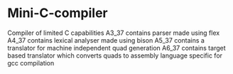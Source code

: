 # Mini-C-compiler
Compiler of limited C capabilities
A3_37 contains parser made using flex
A4_37 contains lexical analyser made using bison
A5_37 contains a translator for machine independent quad generation
A6_37 contains target based translator which converts quads to assembly language specific for gcc compilation
